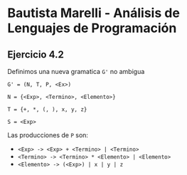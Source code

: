 # Bautista Marelli - Análisis de Lenguajes de Programación

## Ejercicio 4.2
Definimos una nueva gramatica `G'` no ambigua

`G' = (N, T, P, <Ex>)`

`N = {<Exp>, <Termino>, <Elemento>}`

`T = {+, *, (, ), x, y, z}`

`S = <Exp>`

Las producciones de `P` son:

- `<Exp> -> <Exp> + <Termino> | <Termino>`
- `<Termino> -> <Termino> * <Elemento> | <Elemento>`
- `<Elemento> -> (<Exp>) | x | y | z`
